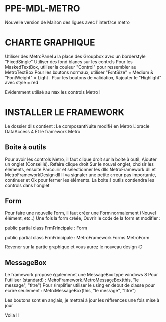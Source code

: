 PPE-MDL-METRO
=============

Nouvelle version de Maison des ligues avec l'interface metro

CHARTE GRAPHIQUE
================

  Utiliser des MetroPanel à la place des Groupbox avec un borderstyle "FixedSingle"
  Utiliser des fond blancs sur les controls
  Pour les MaskedTextBox, utiliser la couleur "Control" pour ressembler au MetroTextBox
  Pour les boutons normaux, utiliser "FontSize" = Medium  & "FontWeight" = Light . Pour les boutons de validation,
  Rajouter le "Highlight" avec style = red
  
  Evidemment utilisé au max les controls Metro !
  
INSTALLER LE FRAMEWORK
======================

Le dossier dlls contient :
  Le composantNuite modifié en Metro
  L'oracle DataAccess 4
  Et le framework Metro

Boite à outils
--------------
Pour avoir les controls Metro, il faut clique droit sur la boite à outil, Ajouter un onglet (Conseillé). Refaire clique droit
Sur le nouvel onglet, choisir les éléments, ensuite Parcourir et sélectionner les dlls MetroFramework.dll et MetroFrameworkDesign.dll
Il va signaler une petite erreur pas importante, continuer et Ok pour fermer les éléments. La boite à outils contiendra les controls
dans l'onglet

Form
----

Pour faire une nouvelle Form, il faut créer une Form normalement (Nouvel élément, etc..) Une fois la form créée,
Ouvrir le code de la form et modifier :

public partial class FrmPrincipale : Form

public partial class FrmPrincipale : MetroFramework.Forms.MetroForm

Revener sur la partie graphique et vous aurez le nouveau design :D

MessageBox
-----------

 Le framework propose  égalemenet une MessageBox type windows 8
 Pour l'utiliser (standard) : MetroFramework.MetroMessageBox(this, "le message", "titre")
 Pour simplifier utiliser le using en debut de classe pour ecrire seulement : MetroMessageBox(this, "le message", "titre")
 
 Les boutons sont en anglais, je mettrai à jour les références une fois mise à jour
 
 Voila !!
 
